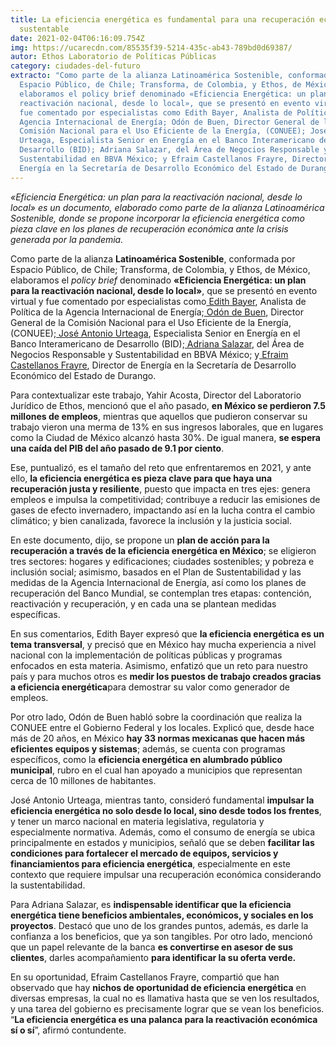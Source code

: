 ```yaml
---
title: La eficiencia energética es fundamental para una recuperación económica
  sustentable
date: 2021-02-04T06:16:09.754Z
img: https://ucarecdn.com/85535f39-5214-435c-ab43-789bd0d69387/
autor: Ethos Laboratorio de Políticas Públicas
category: ciudades-del-futuro
extracto: "Como parte de la alianza Latinoamérica Sostenible, conformada por
  Espacio Público, de Chile; Transforma, de Colombia, y Ethos, de México,
  elaboramos el policy brief denominado «Eficiencia Energética: un plan para la
  reactivación nacional, desde lo local», que se presentó en evento virtual y
  fue comentado por especialistas como Edith Bayer, Analista de Política de la
  Agencia Internacional de Energía; Odón de Buen, Director General de la
  Comisión Nacional para el Uso Eficiente de la Energía, (CONUEE); José Antonio
  Urteaga, Especialista Senior en Energía en el Banco Interamericano de
  Desarrollo (BID); Adriana Salazar, del Área de Negocios Responsable y
  Sustentabilidad en BBVA México; y Efraim Castellanos Frayre, Director de
  Energía en la Secretaría de Desarrollo Económico del Estado de Durango."
---
```

*«Eficiencia Energética: un plan para la reactivación nacional, desde lo local» es un documento, elaborado como parte de la alianza Latinoamérica Sostenible, donde se propone incorporar la eficiencia energética como pieza clave en los planes de recuperación económica ante la crisis generada por la pandemia.*

Como parte de la alianza **Latinoamérica Sostenible**, conformada por Espacio Público, de Chile; Transforma, de Colombia, y Ethos, de México, elaboramos el *policy brief* denominado **«Eficiencia Energética: un plan para la reactivación nacional, desde lo local»**, que se presentó en evento virtual y fue comentado por especialistas como[ Edith Bayer](https://twitter.com/edithmbayer?lang=es), Analista de Política de la Agencia Internacional de Energía;[ Odón de Buen](https://www.gob.mx/conuee/estructuras/m-en-c-odon-de-buen-rodriguez), Director General de la Comisión Nacional para el Uso Eficiente de la Energía, (CONUEE);[ José Antonio Urteaga](https://www.linkedin.com/in/jos%E9-antonio-urteaga-dufour-047a7b109), Especialista Senior en Energía en el Banco Interamericano de Desarrollo (BID);[ Adriana Salazar](https://www.linkedin.com/in/adriana-salazar-cajero-b0435a5/), del Área de Negocios Responsable y Sustentabilidad en BBVA México; y[ Efraim Castellanos Frayre](https://www.linkedin.com/in/efraim-castellanos-frayre), Director de Energía en la Secretaría de Desarrollo Económico del Estado de Durango.

Para contextualizar este trabajo, Yahir Acosta, Director del Laboratorio Jurídico de Ethos, mencionó que el año pasado, **en México se perdieron 7.5 millones de empleos**, mientras que aquellos que pudieron conservar su trabajo vieron una merma de 13% en sus ingresos laborales, que en lugares como la Ciudad de México alcanzó hasta 30%. De igual manera, **se espera una caída del PIB del año pasado de 9.1 por ciento**.

Ese, puntualizó, es el tamaño del reto que enfrentaremos en 2021, y ante ello, **la eficiencia energética es pieza clave para que haya una recuperación justa y resiliente**, puesto que impacta en tres ejes: genera empleos e impulsa la competitividad; contribuye a reducir las emisiones de gases de efecto invernadero, impactando así en la lucha contra el cambio climático; y bien canalizada, favorece la inclusión y la justicia social.

En este documento, dijo, se propone un **plan de acción para la recuperación a través de la eficiencia energética en México**; se eligieron tres sectores: hogares y edificaciones; ciudades sostenibles; y pobreza e inclusión social; asimismo, basados en el Plan de Sustentabilidad y las medidas de la Agencia Internacional de Energía, así como los planes de recuperación del Banco Mundial, se contemplan tres etapas: contención, reactivación y recuperación, y en cada una se plantean medidas específicas.

En sus comentarios, Edith Bayer expresó que **la eficiencia energética es un tema transversal**, y precisó que en México hay mucha experiencia a nivel nacional con la implementación de políticas públicas y programas enfocados en esta materia. Asimismo, enfatizó que un reto para nuestro país y para muchos otros es **medir los puestos de trabajo creados gracias a eficiencia energética**para demostrar su valor como generador de empleos.

Por otro lado, Odón de Buen habló sobre la coordinación que realiza la CONUEE entre el Gobierno Federal y los locales. Explicó que, desde hace más de 20 años, en México **hay 33 normas mexicanas que hacen más eficientes equipos y sistemas**; además, se cuenta con programas específicos, como la **eficiencia energética en alumbrado público municipal**, rubro en el cual han apoyado a municipios que representan cerca de 10 millones de habitantes.

José Antonio Urteaga, mientras tanto, consideró fundamental **impulsar la eficiencia energética no solo desde lo local, sino desde todos los frentes**, y tener un marco nacional en materia legislativa, regulatoria y especialmente normativa. Además, como el consumo de energía se ubica principalmente en estados y municipios, señaló que se deben **facilitar las condiciones para fortalecer el mercado de equipos, servicios y financiamientos para eficiencia energética**, especialmente en este contexto que requiere impulsar una recuperación económica considerando la sustentabilidad.

Para Adriana Salazar, es **indispensable identificar que la eficiencia energética tiene beneficios ambientales, económicos, y sociales en los proyectos**. Destacó que uno de los grandes puntos, además, es darle la confianza a los beneficios, que ya son tangibles. Por otro lado, mencionó que un papel relevante de la banca **es convertirse en asesor de sus clientes**, darles acompañamiento **para identificar la su oferta verde.**

En su oportunidad, Efraim Castellanos Frayre, compartió que han observado que hay **nichos de oportunidad de eficiencia energética** en diversas empresas, la cual no es llamativa hasta que se ven los resultados, y una tarea del gobierno es precisamente lograr que se vean los beneficios. “**La eficiencia energética es una palanca para la reactivación económica sí o sí**”, afirmó contundente.